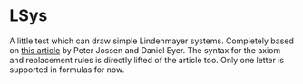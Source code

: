 # LSys
 A little test which can draw simple Lindenmayer systems.
 Completely based on [this article](http://www.fraktalwelt.de/lsys/seite16.html) by Peter Jossen and Daniel Eyer.
 The syntax for the axiom and replacement rules is directly lifted of the article too. Only one letter is supported in formulas for now.
